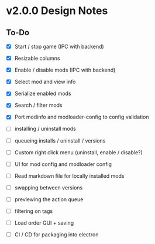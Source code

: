 # v2.0.0 Design Notes

## To-Do

- [x] Start / stop game (IPC with backend)
- [x] Resizable columns
- [x] Enable / disable mods (IPC with backend)
- [x] Select mod and view info
- [x] Serialize enabled mods
- [x] Search / filter mods
- [x] Port modinfo and modloader-config to config validation

- [ ] installing / uninstall mods
- [ ] queueing installs / uninstall / versions

- [ ] Custom right click menu (uninstall, enable / disable?)
- [ ] UI for mod config and modloader config
- [ ] Read markdown file for locally installed mods
- [ ] swapping between versions
- [ ] previewing the action queue
- [ ] filtering on tags
- [ ] Load order GUI + saving
- [ ] CI / CD for packaging into electron